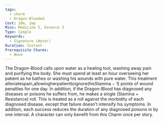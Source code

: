 ```yaml
---
tags:
  - charm
  - Dragon-Blooded
Cost: 10m, 1wp
Mins: Medicine 5, Essence 3
Type: Simple
Keywords:
  - Signature (Water)
Duration: Instant
Prerequisite Charms:
  - None
---
```

The Dragon-Blood calls upon water as a healing tool, washing away pain and purifying the body. She must spend at least an hour overseeing her patient as he bathes or washing his wounds with pure water. This treatment alleviatespain,allowingherpatienttoignore(hisStamina − 1) points of wound penalties for one day. In addition, if the Dragon-Blood has diagnosed any diseases or poisons he suffers from, he makes a single (Stamina + Resistance) roll. This is treated as a roll against the morbidity of each diagnosed disease, except that failure doesn’t intensify his symptoms. In addition, each success reduces the duration of any diagnosed poisons in by one interval. A character can only benefit from this Charm once per story.